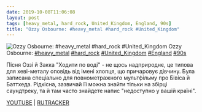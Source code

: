 ```yaml
---
date: 2019-10-08T11:06:08
layout: post
tags: [heavy_metal, hard_rock, United_Kingdom, England, 90s]
title: "Ozzy Osbourne: #heavy_metal #hard_rock #United_Kingdom"
---
```

![Ozzy Osbourne: #heavy_metal #hard_rock #United_Kingdom](/assets/photos/photo_757@08-10-2019_11-06-08.jpg)
Ozzy Osbourne: [#heavy_metal](/tags/#heavy_metal) [#hard_rock](/tags/#hard_rock) [#United_Kingdom](/tags/#United_Kingdom) [#England](/tags/#England) [#90s](/tags/#90s)

Пісня Оззі й Закка &quot;Ходити по воді&quot; - не щось надприроднє, це типова для хеві-металу оповідь від імені хлопця, що причаровує дівчину. Була записана спеціально для повнометражного мультфільму про Бівіса й Баттхеда. Рідкісна, зазвичай її можна знайти тільки на збірці саундтреку, та й там часто знайдете напис &quot;недоступно у вашій країні&quot;.

[YOUTUBE](https://www.youtube.com/playlist?list=PLqY8TCyITk72sq_WaYi00Q2GkXWGsLFAZ) | [RUTRACKER](https://rutracker.org/forum/viewtopic.php?t=5342440)